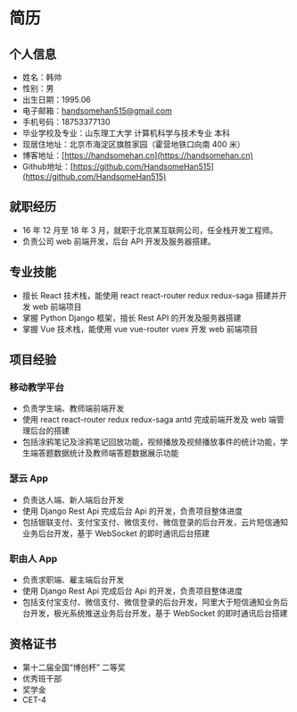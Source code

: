 # 简历

## 个人信息

+ 姓名：韩帅
+ 性别：男
+ 出生日期：1995.06
+ 电子邮箱：handsomehan515@gmail.com
+ 手机号码：18753377130
+ 毕业学校及专业：山东理工大学 计算机科学与技术专业 本科
+ 现居住地址：北京市海淀区旗胜家园（霍营地铁口向南 400 米）
+ 博客地址：[https://handsomehan.cn](https://handsomehan.cn)
+ Github地址：[https://github.com/HandsomeHan515](https://github.com/HandsomeHan515)

## 就职经历

+ 16 年 12 月至 18 年 3 月，就职于北京某互联网公司，任全栈开发工程师。
+ 负责公司 web 前端开发，后台 API 开发及服务器搭建。

## 专业技能

+ 擅长 React 技术栈，能使用 react react-router redux redux-saga 搭建并开发 web 前端项目
+ 掌握 Python Django 框架，擅长 Rest API 的开发及服务器搭建
+ 掌握 Vue 技术栈，能使用 vue vue-router vuex 开发 web 前端项目

## 项目经验

### 移动教学平台

+ 负责学生端、教师端前端开发
+ 使用 react react-router redux redux-saga antd 完成前端开发及 web 端管理后台的搭建
+ 包括涂鸦笔记及涂鸦笔记回放功能，视频播放及视频播放事件的统计功能，学生端答题数据统计及教师端答题数据展示功能

### 瑟云 App

+ 负责达人端、新人端后台开发
+ 使用 Django Rest Api 完成后台 Api 的开发，负责项目整体进度
+ 包括银联支付、支付宝支付、微信支付、微信登录的后台开发，云片短信通知业务后台开发，基于 WebSocket 的即时通讯后台搭建

### 职由人 App

+ 负责求职端、雇主端后台开发
+ 使用 Django Rest Api 完成后台 Api 的开发，负责项目整体进度
+ 包括支付宝支付、微信支付、微信登录的后台开发，阿里大于短信通知业务后台开发，极光系统推送业务后台开发，基于 WebSocket 的即时通讯后台搭建

## 资格证书

+ 第十二届全国“博创杯” 二等奖
+ 优秀班干部
+ 奖学金
+ CET-4